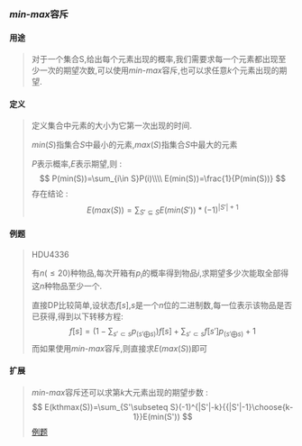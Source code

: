### $min$-$max$容斥 ###

#### 用途 ####

> 对于一个集合S,给出每个元素出现的概率,我们需要求每一个元素都出现至少一次的期望次数,可以使用$min$-$max$容斥,也可以求任意$k$个元素出现的期望.

#### 定义 ####

> 定义集合中元素的大小为它第一次出现的时间.
>
> $min(S)$指集合$S$中最小的元素,$max(S)$指集合$S$中最大的元素
>
> $P$表示概率,$E$表示期望,则 : 
> $$
> P(min(S))=\sum_{i\in S}P(i)\\\\
> E(min(S))=\frac{1}{P(min(S))}
> $$
> 存在结论 : 
> $$
> E(max(S))=\sum_{S'\subseteq S} E(min(S'))*(-1)^{|S'|+1}
> $$
>

#### 例题 ####

> HDU4336
>
> 有$n(\leq20)$种物品,每次开箱有$p_i$的概率得到物品$i$,求期望多少次能取全部得这$n$种物品至少一个.
>
> 直接DP比较简单,设状态$f[s]​$,$s​$是一个$n​$位的二进制数,每一位表示该物品是否已获得,得到以下转移方程:
> $$
> f[s]=(1-\sum_{s'\subset s}p_{(s'\bigoplus s)})f[s]+\sum_{s'\subset s}f[s']p_{(s'\bigoplus s)}+1
> $$
> 而如果使用$min$-$max$容斥,则直接求$E(max(S))$即可

#### 扩展 ####

> $min$-$max$容斥还可以求第$k$大元素出现的期望步数 : 
> $$
> E(kthmax(S))=\sum_{S'\subseteq S}(-1)^{|S'|-k}{{|S'|-1}\choose{k-1}}E(min(S'))
> $$
> [例题](https://www.luogu.org/problemnew/show/P4707)

